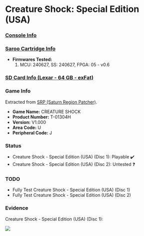 # Creature Shock: Special Edition (USA)

### [Console Info](../../../../Info/Consoles/VA13/README.md)

### [Saroo Cartridge Info](../../../../Info/Cartridges/RetroGameParadiseStore/1.32F/README.md)

- <b>Firmwares Tested:</b>
  1. MCU: 240627, SS: 240627, FPGA: 05 - v0.6

### [SD Card Info (Lexar - 64 GB - exFat)](../../../../Info/SdCards/Lexar/64GB/exfat/README.md)

### Game Info

Extracted from [SRP (Saturn Region Patcher)](https://segaxtreme.net/resources/saturn-region-patcher.81/download).

- <b>Game Name:</b> CREATURE SHOCK
- <b>Product Number:</b> T-01304H
- <b>Version:</b> V1.000
- <b>Area Code:</b> U
- <b>Peripheral Code:</b> J

### Status

- Creature Shock - Special Edition (USA) (Disc 1): Playable :heavy_check_mark:
- Creature Shock - Special Edition (USA) (Disc 2): Untested :question:

### TODO

- Fully Test Creature Shock - Special Edition (USA) (Disc 1)
- Fully Test Creature Shock - Special Edition (USA) (Disc 2)

### Evidence

Creature Shock - Special Edition (USA) (Disc 1):

[![](https://img.youtube.com/vi/pHDmG_W57NU/0.jpg)](https://www.youtube.com/watch?v=pHDmG_W57NU)
